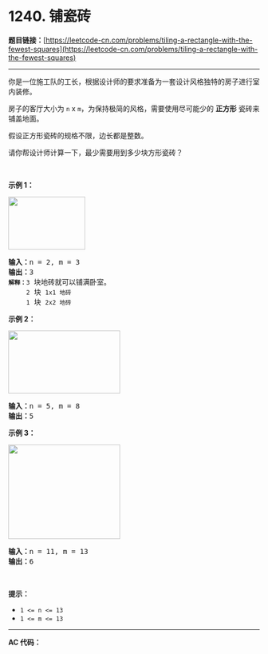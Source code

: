 # 1240. 铺瓷砖

**题目链接：**[https://leetcode-cn.com/problems/tiling-a-rectangle-with-the-fewest-squares](https://leetcode-cn.com/problems/tiling-a-rectangle-with-the-fewest-squares)

---

<div class="content__1Y2H">
 <div class="notranslate">
  <p>你是一位施工队的工长，根据设计师的要求准备为一套设计风格独特的房子进行室内装修。</p> 
  <p>房子的客厅大小为&nbsp;<code>n</code>&nbsp;x <code>m</code>，为保持极简的风格，需要使用尽可能少的 <strong>正方形</strong> 瓷砖来铺盖地面。</p> 
  <p>假设正方形瓷砖的规格不限，边长都是整数。</p> 
  <p>请你帮设计师计算一下，最少需要用到多少块方形瓷砖？</p> 
  <p>&nbsp;</p> 
  <p><strong>示例 1：</strong></p> 
  <p><img style="height: 106px; width: 154px;" src="/aliyun-lc-upload/uploads/2019/10/25/sample_11_1592.png" alt=""></p> 
  <pre class="language-text"><strong>输入：</strong>n = 2, m = 3
<strong>输出：</strong>3
<code><strong>解释：</strong>3</code> 块地砖就可以铺满卧室。
<code>     2</code> 块 <code>1x1 地砖</code>
<code>     1</code> 块 <code>2x2 地砖</code></pre> 
  <p><strong>示例 2：</strong></p> 
  <p><img style="height: 126px; width: 224px;" src="/aliyun-lc-upload/uploads/2019/10/25/sample_22_1592.png" alt=""></p> 
  <pre class="language-text"><strong>输入：</strong>n = 5, m = 8
<strong>输出：</strong>5
</pre> 
  <p><strong>示例 3：</strong></p> 
  <p><img style="height: 189px; width: 224px;" src="/aliyun-lc-upload/uploads/2019/10/25/sample_33_1592.png" alt=""></p> 
  <pre class="language-text"><strong>输入：</strong>n = 11, m = 13
<strong>输出：</strong>6
</pre> 
  <p>&nbsp;</p> 
  <p><strong>提示：</strong></p> 
  <ul> 
   <li><code>1 &lt;= n &lt;= 13</code></li> 
   <li><code>1 &lt;= m&nbsp;&lt;=&nbsp;13</code></li> 
  </ul> 
 </div>
</div>

---

**AC 代码：**

```java

```